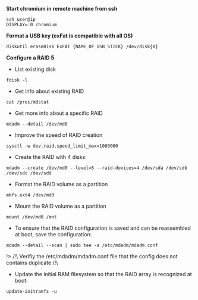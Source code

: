 **Start chromium in remote machine from ssh**
```shell script
ssh user@ip
DISPLAY=:0 chromium
```
**Format a USB key (exFat is compatible with all OS)**
```shell script
diskutil eraseDisk ExFAT {NAME_OF_USB_STICK} /dev/disk{X}
```
**Configure a RAID 5**
- List existing disk
```shell
fdisk -l 
```
- Get info about existing RAID
```shell
cat /proc/mdstat
```
- Get more info about a specific RAID
```shell
mdadm --detail /dev/md0
```
- Improve the speed of RAID creation
```shell
sysctl -w dev.raid.speed_limit_max=1000000
```
- Create the RAID with 4 disks:
```shell
mdadm --create /dev/md0 --level=5 --raid-devices=4 /dev/sda /dev/sdb /dev/sdc /dev/sdd
```
- Format the RAID volume as a partition
```shell
mkfs.ext4 /dev/md0
```
- Mount the RAID volume as a partition
```shell
mount /dev/md0 /mnt
```
- To ensure that the RAID configuration is saved and can be reassembled at boot, save the configuration:
```shell
mdadm --detail --scan | sudo tee -a /etc/mdadm/mdadm.conf
```
!> /!\ Verifiy the /etc/mdadm/mdadm.conf file that the config does not contains duplicate /!\
- Update the initial RAM filesystem so that the RAID array is recognized at boot:
```shell
update-initramfs -u
```

